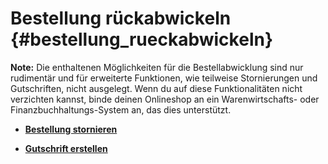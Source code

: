 # Bestellung rückabwickeln {#bestellung_rueckabwickeln}

**Note:** Die enthaltenen Möglichkeiten für die Bestellabwicklung sind nur rudimentär und für erweiterte Funktionen, wie teilweise Stornierungen und Gutschriften, nicht ausgelegt. Wenn du auf diese Funktionalitäten nicht verzichten kannst, binde deinen Onlineshop an ein Warenwirtschafts- oder Finanzbuchhaltungs-System an, das dies unterstützt.

-   **[Bestellung stornieren](13_4_1_Bestellung_stornieren.md)**  

-   **[Gutschrift erstellen](13_4_2_Gutschrift_erstellen.md)**  




